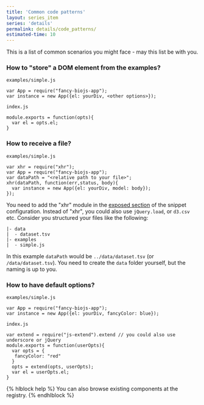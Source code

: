 ```yaml
---
title: 'Common code patterns'
layout: series_item
series: 'details'
permalink: details/code_patterns/
estimated-time: 10
---
```


This is a list of common scenarios you might face - may this list be with you.

### How to "store" a DOM element from the examples?

`examples/simple.js`

~~~
var App = require("fancy-biojs-app");
var instance = new App({el: yourDiv, <other options>});
~~~

`index.js`

~~~
module.exports = function(opts){
  var el = opts.el;
}
~~~

### How to receive a file?

`examples/simple.js`

~~~
var xhr = require("xhr");
var App = require("fancy-biojs-app");
var dataPath = "<relative path to your file>";
xhr(dataPath, function(err,status, body){
  var instance = new App({el: yourDiv, model: body});
});
~~~

You need to add the "xhr" module in the [exposed section](/details/package_json/) of the snippet configuration.
Instead of "xhr", you could also use `jQuery.load`, or `d3.csv` etc.
Consider you structured your files like the following:

~~~
|- data
|  - dataset.tsv
|- examples
|  - simple.js
~~~

In this example `dataPath` would be `../data/dataset.tsv` (or `/data/dataset.tsv`).
You need to create the `data` folder yourself, but the naming is up to you.

### How to have default options?

`examples/simple.js`

~~~
var App = require("fancy-biojs-app");
var instance = new App({el: yourDiv, fancyColor: blue});
~~~

`index.js`

~~~
var extend = require("js-extend").extend // you could also use underscore or jQuery
module.exports = function(userOpts){
  var opts = {
   fancyColor: "red"
  }
  opts = extend(opts, userOpts);
  var el = userOpts.el;
}
~~~

{% hlblock help %}
You can also browse existing components at the registry.
{% endhlblock %}
